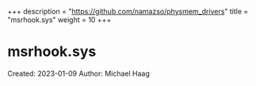 +++
description = "https://github.com/namazso/physmem_drivers"
title = "msrhook.sys"
weight = 10
+++

# msrhook.sys

Created: 2023-01-09
Author: Michael Haag


